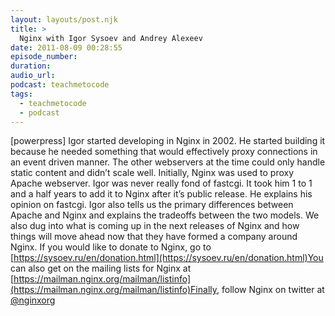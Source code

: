 ```yaml
---
layout: layouts/post.njk
title: >
  Nginx with Igor Sysoev and Andrey Alexeev
date: 2011-08-09 00:28:55
episode_number:
duration:
audio_url:
podcast: teachmetocode
tags:
  - teachmetocode
  - podcast
---
```


[powerpress] Igor started developing in Nginx in 2002. He started building it because he needed something that would effectively proxy connections in an event driven manner. The other webservers at the time could only handle static content and didn’t scale well. Initially, Nginx was used to proxy Apache webserver. Igor was never really fond of fastcgi. It took him 1 to 1 and a half years to add it to Nginx after it’s public release. He explains his opinion on fastcgi. Igor also tells us the primary differences between Apache and Nginx and explains the tradeoffs between the two models. We also dug into what is coming up in the next releases of Nginx and how things will move ahead now that they have formed a company around Nginx. If you would like to donate to Nginx, go to [https://sysoev.ru/en/donation.html](https://sysoev.ru/en/donation.html)You can also get on the mailing lists for Nginx at [https://mailman.nginx.org/mailman/listinfo](https://mailman.nginx.org/mailman/listinfo)Finally, follow Nginx on twitter at [@nginxorg](https://twitter.com/nginxorg)
